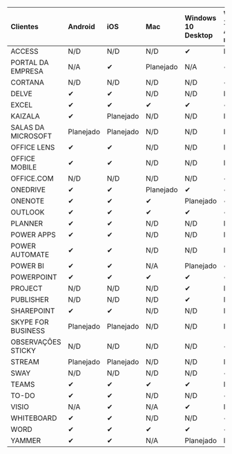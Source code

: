 <!-- This file is generated automatically. Changes made to this file will be overwritten.-->
|Clientes|Android|iOS|Mac|Windows 10<br>Desktop|Windows 10<br>Aplicativos modernos|
|:-|:-|:-|:-|:-|:-|
|ACCESS|N/D|N/D|N/D|✔|N/A|
|PORTAL DA EMPRESA|N/A|✔|Planejado|N/A|✔|
|CORTANA|N/D|N/D|N/D|N/D|✔|
|DELVE|✔|✔|N/D|N/D|N/D|
|EXCEL|✔|✔|✔|✔|✔|
|KAIZALA|✔|Planejado|N/D|N/D|N/D|
|SALAS DA MICROSOFT|Planejado|Planejado|N/D|N/D|N/D|
|OFFICE LENS|✔|✔|N/D|N/D|N/D|
|OFFICE MOBILE|✔|✔|N/D|N/D|N/D|
|OFFICE.COM|N/D|N/D|N/D|N/D|✔|
|ONEDRIVE|✔|✔|Planejado|✔|✔|
|ONENOTE|✔|✔|✔|Planejado|✔|
|OUTLOOK|✔|✔|✔|✔|✔|
|PLANNER|✔|✔|N/D|N/D|N/D|
|POWER APPS|✔|✔|N/D|N/D|Planejado|
|POWER AUTOMATE|✔|✔|N/D|N/D|N/D|
|POWER BI|✔|✔|N/A|Planejado|✔|
|POWERPOINT|✔|✔|✔|✔|✔|
|PROJECT|N/D|N/D|N/D|✔|N/A|
|PUBLISHER|N/D|N/D|N/D|✔|N/A|
|SHAREPOINT|✔|✔|N/D|N/D|N/D|
|SKYPE FOR BUSINESS|Planejado|Planejado|N/D|N/D|N/D|
|OBSERVAÇÕES STICKY|N/D|N/D|N/D|N/D|✔|
|STREAM|Planejado|Planejado|N/D|N/D|N/D|
|SWAY|N/D|N/D|N/D|N/D|✔|
|TEAMS|✔|✔|✔|✔|N/A|
|TO-DO|✔|✔|N/D|N/D|✔|
|VISIO|N/A|✔|N/A|✔|N/A|
|WHITEBOARD|✔|✔|N/D|N/D|✔|
|WORD|✔|✔|✔|✔|✔|
|YAMMER|✔|✔|N/A|Planejado|N/D|
